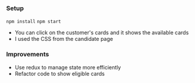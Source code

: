 ### Setup
`npm install`
`npm start`

- You can click on the customer's cards and it shows the available cards
- I used the CSS from the candidate page

### Improvements
- Use redux to manage state more efficiently
- Refactor code to show eligible cards